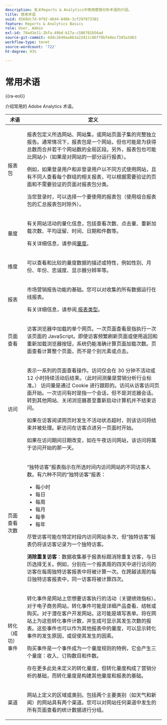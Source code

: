 ```yaml
---
description: 有关Reports & Analytics中常用营销分析术语的介绍。
title: 常用术语
uuid: 0560dc7d-9f92-46d4-848b-3cf297073382
feature: Reports & Analytics Basics
role: User, Admin
exl-id: 78ad3e11-2bfa-49bd-b17a-c586701b56ad
source-git-commit: 4ddc2640aa8b3a22411c86ff8bfe0ecf345a3d63
workflow-type: tm+mt
source-wordcount: '722'
ht-degree: 93%

---
```


# 常用术语

{{ra-eol}}

介绍常用的 Adobe Analytics 术语。

<table id="table_58F5D292485F45F9902B372E4E1E3103"> 
 <thead> 
  <tr> 
   <th colname="col1" class="entry"> 术语 </th> 
   <th colname="col2" class="entry"> 定义 </th> 
  </tr> 
 </thead>
 <tbody> 
  <tr> 
   <td colname="col1"> <p> 报表包 </p> </td> 
   <td colname="col2"> <p>报表包定义所选网站、网站集，或网站页面子集的完整独立报告。通常情况下，报表包是一个网站，但也可能是为获得总数而合并若干个网站数的全局区段。另外，报表包也可能比网站小（如果是对网站的一部分运行报表）。 </p> <p>例如，如果登录用户和非登录用户以不同方式使用网站，且有不同人查看每个群组的相关报表，可以根据需要验证的页面和不需要验证的页面对报表包分类。 </p> <p>当您登录时，可以选择一个要使用的报表包（使用组合报表包的汇总报表包时除外）。 </p> </td> 
  </tr> 
  <tr> 
   <td> <p>量度 </p> </td> 
   <td> <p>有关网站活动的量化信息，包括查看次数、点击量、重新加载次数、平均逗留、时间、日期和件数等。 </p> <p>有关详细信息，请参阅<a href="/help/analyze/reports-analytics/metrics.md">量度</a>。 </p> </td> 
  </tr> 
  <tr> 
   <td> <p> 维度 </p> </td> 
   <td> <p>可以查看和比较的量度数据的描述或特性，例如性别、月份、年份、忠诚度、显示器分辨率等。 </p> </td> 
  </tr> 
  <tr> 
   <td> <p> 报表 </p> </td> 
   <td> <p>市场营销报告功能的基础。您可以对收集的所有数据运行在线报表。 </p> <p>有关详细信息，请参阅<a href="/help/analyze/reports-analytics/reports.md"> 报表类型</a>。 </p> </td> 
  </tr> 
  <tr> 
   <td> <p> 页面查看 </p> </td> 
   <td> <p>访客浏览器中加载的单个网页。一次页面查看是指执行一次该页面的 JavaScript。即使访客频繁刷新页面或使用<span class="uicontrol">返回</span>和<span class="uicontrol">重新加载</span>浏览器按钮，系统仍能准确计算页面加载次数。页面查看计算整个页面，而不是个别元素或点击。 </p> </td> 
  </tr> 
  <tr> 
   <td> <p>访问 </p> </td> 
   <td> <p>表示一系列的页面查看操作。访问仅会在 30 分钟不活动或 12 小时持续活动后结束。（此时间测量是营销分析行业标准。） 访问量是通过 Cookie 进行跟踪的。访问从访客访问页面开始。一次访问有时是指一个<span class="term">会话</span>，但不是浏览器会话。转到其他网站、关闭浏览器甚至重新启动计算机并不结束访问。 </p> <p> 如果在访客阅读网页时发生不活动状态超时，则该访问将结束并被处理。新访问在访客点进另一页面时开始。 </p> <p>如果在访问期间日期改变，如在午夜访问网站，该访问将属于访问开始的那一天。 </p> </td> 
  </tr> 
  <tr> 
   <td> <p> 页面查看次数 </p> </td> 
   <td> <p>“独特访客”报表指示在所选时间内访问网站的不同访客人数。有六种不同的“独特访客”报表： </p> 
    <ul id="ul_863B8DE8B9E74DE4A93C2C2931EEFB6D"> 
     <li id="li_21C835B71EF64B4DA821B674416C8B85">每小时 </li> 
     <li id="li_36A498AE7D7A455C8DEB3AA0F025B597">每日 </li> 
     <li id="li_30F26F8DAC664E1FA823B7BDDB7B0F8B">每周 </li> 
     <li id="li_09263F6B1E114A8DB477793B560A0417">每月 </li> 
     <li id="li_A0B2CA3D44564045B02B55AF6E392F76">每季 </li> 
     <li id="li_296BC5B02921460690F35128B1192800">每年 </li> 
    </ul> <p>尽管访客可能在特定时段内访问网站多次，但“独特访客”报表仍将该访客记录为一个独特访客。 </p> <p> <b>消除重复访客</b>：数据收集基于报表标题消除重复访客，与日历选择无关。例如，分别在一个报表周的四天中进行访问的访客在<span class="wintitle">每周独特访客报表</span>中将被计算一次。在跨越该周的<span class="wintitle">每日独特访客报表</span>中，同一访客将被计算四次。 </p> </td> 
  </tr> 
  <tr> 
   <td> <p>转化（成功）事件 </p> </td> 
   <td> <p>转化事件是网站上您想要访客执行的活动（关键绩效指标）。对于电子商务网站，转化事件可能是详细产品查看、结帐或购买。对于潜在客户开发网站，这可能是填写表单。将在网站上为这些转化事件计数，并生成可显示其发生次数的报表。这些事件也可以作为其他报表中的量度，可以显示转化事件的发生原因，或促使其发生的因素。 </p> <p>购买事件是一个事件成为一个量度规则的特例，它会产生三个量度：收入、订购数目和件数。 </p> <p>存在更多此处未定义的转化量度，但转化量度构成了营销分析的基础，而转化量度是构建其他量度和报表的基础。 </p> </td> 
  </tr> 
  <tr> 
   <td> <p>渠道 </p> </td> 
   <td> <p> 网站上定义的区域或类别。包括两个主要类别（如<span class="term">天气</span>和<span class="term">新闻</span>）的网站具有两个渠道。您可以对网站任何渠道中发生的所有页面查看的统计数据进行分组。 </p> </td> 
  </tr> 
 </tbody> 
</table>
